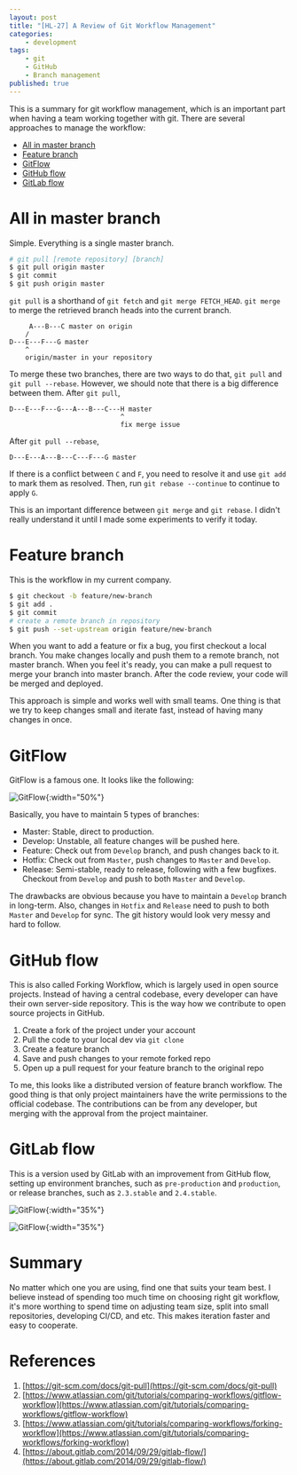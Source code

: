 ```yaml
---
layout: post
title: "[HL-27] A Review of Git Workflow Management"
categories:
    - development
tags:
    - git
    - GitHub
    - Branch management
published: true
---
```


This is a summary for git workflow management, which is an important part
when having a team working together with git. There are several approaches
to manage the workflow:

- [All in master branch](#all-in-master-branch)
- [Feature branch](#feature-branch)
- [GitFlow](#gitflow)
- [GitHub flow](#github-flow)
- [GitLab flow](#gitlab-flow)

# All in master branch

Simple. Everything is a single master branch.

```bash
# git pull [remote repository] [branch]
$ git pull origin master
$ git commit
$ git push origin master
```

`git pull` is a shorthand of `git fetch` and `git merge FETCH_HEAD`.
`git merge` to merge the retrieved branch heads into the current branch.

```
     A---B---C master on origin
    /
D---E---F---G master
    ^
    origin/master in your repository
```

To merge these two branches, there are two ways to do that, `git pull` and
`git pull --rebase`. However, we should note that there is a big difference
between them. After `git pull`,

```
D---E---F---G---A---B---C---H master
                            ^
                            fix merge issue
```

After `git pull --rebase`,

```
D---E---A---B---C---F---G master
```

If there is a conflict between `C` and `F`, you need to resolve it and
use `git add` to mark them as resolved. Then, run `git rebase --continue`
to continue to apply `G`.

This is an important difference between `git merge` and `git rebase`.
I didn't really understand it until I made some experiments to verify it today.

# Feature branch

This is the workflow in my current company.

```bash
$ git checkout -b feature/new-branch
$ git add .
$ git commit
# create a remote branch in repository
$ git push --set-upstream origin feature/new-branch
```

When you want to add a feature or fix a bug, you first checkout a local branch.
You make changes locally and push them to a remote branch, not master branch.
When you feel it's ready, you can make a pull request to merge your branch into
master branch. After the code review, your code will be merged and deployed.

This approach is simple and works well with small teams. One thing is that
we try to keep changes small and iterate fast, instead of having many changes
in once.

# GitFlow

GitFlow is a famous one. It looks like the following:

![GitFlow](/assets/img/hl-27.svg){:width="50%"}

Basically, you have to maintain 5 types of branches:

* Master: Stable, direct to production.
* Develop: Unstable, all feature changes will be pushed here.
* Feature: Check out from `Develop` branch, and push changes back to it.
* Hotfix: Check out from `Master`, push changes to `Master` and `Develop`.
* Release: Semi-stable, ready to release, following with a few bugfixes.
Checkout from `Develop` and push to both `Master` and `Develop`.

The drawbacks are obvious because you have to maintain a `Develop` branch
in long-term. Also, changes in `Hotfix` and `Release` need to push to both
`Master` and `Develop` for sync. The git history would look very messy and
hard to follow.

# GitHub flow

This is also called Forking Workflow, which is largely used in open source
projects. Instead of having a central codebase, every developer can have
their own server-side repository. This is the way how we contribute to open
source projects in GitHub.

1. Create a fork of the project under your account
2. Pull the code to your local dev via `git clone`
3. Create a feature branch
4. Save and push changes to your remote forked repo
5. Open up a pull request for your feature branch to the original repo

To me, this looks like a distributed version of feature branch workflow.
The good thing is that only project maintainers have the write permissions
to the official codebase. The contributions can be from any developer, but
merging with the approval from the project maintainer.

# GitLab flow

This is a version used by GitLab with an improvement from GitHub flow,
setting up environment branches, such as `pre-production` and `production`,
or release branches, such as `2.3.stable` and `2.4.stable`.

![GitFlow](/assets/img/hl-27-environment_branches.png){:width="35%"}

![GitFlow](/assets/img/hl-27-release_branches.png){:width="35%"}

# Summary

No matter which one you are using, find one that suits your team best.
I believe instead of spending too much time on choosing right git workflow,
it's more worthing to spend time on adjusting team size, split into small
repositories, developing CI/CD, and etc. This makes iteration faster and
easy to cooperate.

# References

1. [https://git-scm.com/docs/git-pull](https://git-scm.com/docs/git-pull)
2. [https://www.atlassian.com/git/tutorials/comparing-workflows/gitflow-workflow](https://www.atlassian.com/git/tutorials/comparing-workflows/gitflow-workflow)
3. [https://www.atlassian.com/git/tutorials/comparing-workflows/forking-workflow](https://www.atlassian.com/git/tutorials/comparing-workflows/forking-workflow)
4. [https://about.gitlab.com/2014/09/29/gitlab-flow/](https://about.gitlab.com/2014/09/29/gitlab-flow/)
